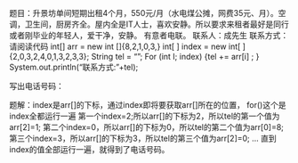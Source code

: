 题目：升景坊单间短期出租4个月，550元/月（水电煤公摊，网费35元、月）。空调，卫生间，厨房齐全。屋内全是IT人士，喜欢安静。所以要求来租者最好是同行或者刚毕业的年轻人，爱干净，安静。
有意者电联。
联系人：成先生
联系方式：请阅读代码
int[] arr = new int []{8,2,1,0,3,}
int[ ] index = new int[ ]{2,0,3,2,4,0,1,3,2,3,3};
String tel = “”;
For (int I; index) {tel += arr[i] ;
}
System.out.println(“联系方式:”+tel);

写出电话号码：

题解：index是arr[]的下标，通过index即将要获取arr[]所在的位置，
for()这个是index全都运行一遍
第一个index=2;所以arr[]的下标为2，所以tel的第一个值为arr[2]=1;
第二个index=0，所以arr[]的下标为0，所以tel的第二个值为arr[0]=8;
第三个index=3，所以arr[]的下标为3，所以tel的第三个值为arr[2]=0;
...
直到index的值全部运行一遍，就得到了电话号码。
